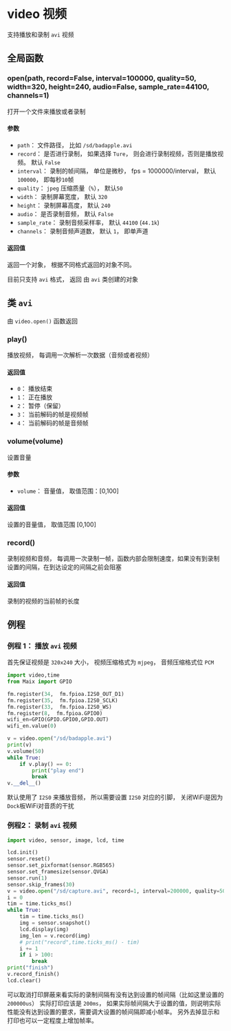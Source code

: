 video 视频
=====


支持播放和录制 `avi` 视频

## 全局函数

### open(path, record=False, interval=100000, quality=50, width=320, height=240, audio=False, sample_rate=44100, channels=1)

打开一个文件来播放或者录制

#### 参数

* `path`： 文件路径， 比如 `/sd/badapple.avi`
* `record`： 是否进行录制， 如果选择 `Ture`， 则会进行录制视频，否则是播放视频。 默认 `False`
* `interval`： 录制的帧间隔， 单位是微秒， fps = 1000000/interval， 默认 `100000`， 即每秒`10`帧
* `quality`： `jpeg` 压缩质量（`%`）， 默认`50`
* `width`： 录制屏幕宽度， 默认 `320`
* `height`： 录制屏幕高度， 默认 `240`
* `audio`： 是否录制音频， 默认 `False`
* `sample_rate`： 录制音频采样率， 默认 `44100` (`44.1k`)
* `channels`： 录制音频声道数， 默认 `1`， 即单声道

#### 返回值

返回一个对象， 根据不同格式返回的对象不同。

目前只支持 `avi` 格式， 返回 由 `avi` 类创建的对象

## 类 `avi`

由 `video.open()` 函数返回

### play()

播放视频， 每调用一次解析一次数据（音频或者视频）

#### 返回值

* `0`： 播放结束
* `1`： 正在播放
* `2`： 暂停（保留）
* `3`： 当前解码的帧是视频帧
* `4`： 当前解码的帧是音频帧


### volume(volume)

设置音量

#### 参数

* `volume`： 音量值， 取值范围：[0,100]

#### 返回值

设置的音量值， 取值范围 [0,100]


### record()

录制视频和音频， 每调用一次录制一帧，函数内部会限制速度，如果没有到录制设置的间隔，在到达设定的间隔之前会阻塞

#### 返回值

录制的视频的当前帧的长度




## 例程 

### 例程 1： 播放 `avi` 视频

首先保证视频是 `320x240` 大小， 视频压缩格式为 `mjpeg`， 音频压缩格式位 `PCM`

```python
import video,time
from Maix import GPIO

fm.register(34,  fm.fpioa.I2S0_OUT_D1)
fm.register(35,  fm.fpioa.I2S0_SCLK)
fm.register(33,  fm.fpioa.I2S0_WS)
fm.register(8,  fm.fpioa.GPIO0)
wifi_en=GPIO(GPIO.GPIO0,GPIO.OUT)
wifi_en.value(0)

v = video.open("/sd/badapple.avi")
print(v)
v.volume(50)
while True:
    if v.play() == 0:
        print("play end")
        break
v.__del__()

```

默认使用了 `I2S0` 来播放音频， 所以需要设置 `I2S0` 对应的引脚， 关闭WiFi是因为`Dock`板WiFi对音质的干扰


### 例程2： 录制 `avi` 视频


```python
import video, sensor, image, lcd, time

lcd.init()  
sensor.reset()
sensor.set_pixformat(sensor.RGB565)
sensor.set_framesize(sensor.QVGA)
sensor.run(1)
sensor.skip_frames(30)
v = video.open("/sd/capture.avi", record=1, interval=200000, quality=50)
i = 0
tim = time.ticks_ms()
while True:
    tim = time.ticks_ms()
    img = sensor.snapshot()
    lcd.display(img)
    img_len = v.record(img)
    # print("record",time.ticks_ms() - tim)
    i += 1
    if i > 100:
        break
print("finish")
v.record_finish()
lcd.clear()
```

可以取消打印屏蔽来看实际的录制间隔有没有达到设置的帧间隔（比如这里设置的`200000us`） 实际打印应该是 `200ms`， 
如果实际帧间隔大于设置的值，则说明实际性能没有达到设置的要求，需要调大设置的帧间隔即减小帧率。 
另外去掉显示和打印也可以一定程度上增加帧率。


